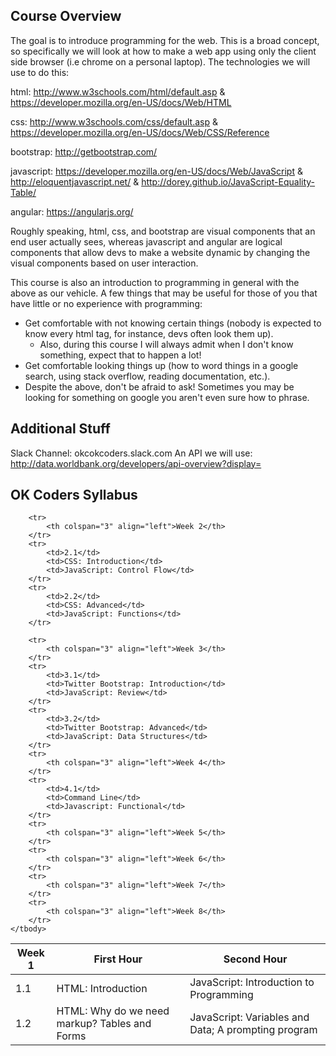 ## Course Overview

The goal is to introduce programming for the web. This is a broad concept, so
specifically we will look at how to make a web app using only the client side
browser (i.e chrome on a personal laptop). The technologies we will use to do
this:

html: http://www.w3schools.com/html/default.asp &
  https://developer.mozilla.org/en-US/docs/Web/HTML

css: http://www.w3schools.com/css/default.asp &
  https://developer.mozilla.org/en-US/docs/Web/CSS/Reference

bootstrap: http://getbootstrap.com/

javascript: https://developer.mozilla.org/en-US/docs/Web/JavaScript &
  http://eloquentjavascript.net/ &
  http://dorey.github.io/JavaScript-Equality-Table/

angular: https://angularjs.org/

Roughly speaking, html, css, and bootstrap are visual components that an end
user actually sees, whereas javascript and angular are logical components that
allow devs to make a website dynamic by changing the visual components based on
user interaction.

This course is also an introduction to programming in general with the above as
our vehicle. A few things that may be useful for those of you that have little
or no experience with programming:

  - Get comfortable with not knowing certain things (nobody is expected to know
    every html tag, for instance, devs often look them up).
     - Also, during this course I will always admit when I don't know something,
       expect that to happen a lot!
  - Get comfortable looking things up (how to word things in a google search,
    using stack overflow, reading documentation, etc.).
  - Despite the above, don't be afraid to ask! Sometimes you may be looking for
    something on google you aren't even sure how to phrase.

## Additional Stuff

Slack Channel: okcokcoders.slack.com
An API we will use: http://data.worldbank.org/developers/api-overview?display=

## OK Coders Syllabus

<table>
	<thead>
		<tr>
			<th>Week 1</th>
			<th>First Hour</th>
			<th>Second Hour</th>
		</tr>
	</thead>
	<tbody>
		<tr>
			<td>1.1</td>
			<td>HTML: Introduction</td>
			<td>JavaScript: Introduction to Programming</td>
		</tr>
		<tr>
			<td>1.2</td>
			<td>HTML: Why do we need markup? Tables and Forms</td>
			<td>JavaScript: Variables and Data; A prompting program</td>
		</tr>

		<tr>
			<th colspan="3" align="left">Week 2</th>
		</tr>
		<tr>
			<td>2.1</td>
			<td>CSS: Introduction</td>
			<td>JavaScript: Control Flow</td>
		</tr>
		<tr>
			<td>2.2</td>
			<td>CSS: Advanced</td>
			<td>JavaScript: Functions</td>
		</tr>

		<tr>
			<th colspan="3" align="left">Week 3</th>
		</tr>
		<tr>
			<td>3.1</td>
			<td>Twitter Bootstrap: Introduction</td>
			<td>JavaScript: Review</td>
		</tr>
		<tr>
			<td>3.2</td>
			<td>Twitter Bootstrap: Advanced</td>
			<td>JavaScript: Data Structures</td>
		</tr>
		<tr>
			<th colspan="3" align="left">Week 4</th>
		</tr>
		<tr>
			<td>4.1</td>
			<td>Command Line</td>
			<td>Javascript: Functional</td>
		</tr>
		<tr>
			<th colspan="3" align="left">Week 5</th>
		</tr>
		<tr>
			<th colspan="3" align="left">Week 6</th>
		</tr>
		<tr>
			<th colspan="3" align="left">Week 7</th>
		</tr>
		<tr>
			<th colspan="3" align="left">Week 8</th>
		</tr>
	</tbody>
</table>
